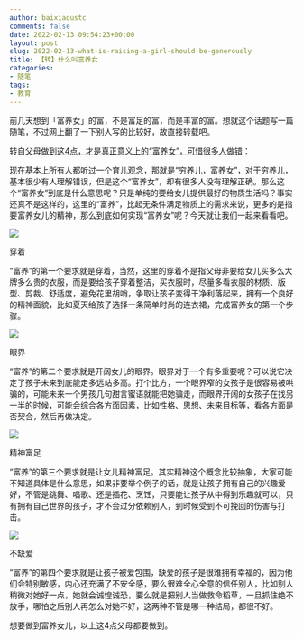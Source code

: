 ```yaml
---
author: baixiaoustc
comments: false
date: 2022-02-13 09:54:23+00:00
layout: post
slug: 2022-02-13-what-is-raising-a-girl-should-be-generously
title: 【转】什么叫富养女
categories:
- 随笔
tags:
- 教育
---
```



前几天想到「富养女」的富，不是富足的富，而是丰富的富。想就这个话题写一篇随笔，不过网上翻了一下别人写的比较好，故直接转载吧。

转自[父母做到这4点，才是真正意义上的“富养女”，可惜很多人做错](https://baijiahao.baidu.com/s?id=1630480994469247204&wfr=spider&for=pc)：

现在基本上所有人都听过一个育儿观念，那就是“穷养儿，富养女”，对于穷养儿，基本很少有人理解错误，但是这个“富养女”，却有很多人没有理解正确。那么这个“富养女”到底是什么意思呢？只是单纯的要给女儿提供最好的物质生活吗？事实还真不是这样的，这里的“富养”，比起无条件满足物质上的需求来说，更多的是指要富养女儿的精神，那么到底如何实现“富养女”呢？今天就让我们一起来看看吧。

![](https://pics6.baidu.com/feed/55e736d12f2eb938319b9cf88a0d2231e4dd6fbe.jpeg?token=48f13bb3ad594d58d9667e48271346a6&s=3DAC7F7E5D1358451645B9FB0200703E)

穿着

“富养”的第一个要求就是穿着，当然，这里的穿着不是指父母非要给女儿买多么大牌多么贵的衣服，而是要给孩子穿着整洁，买衣服时，尽量多看衣服的材质、版型、剪裁、舒适度，避免花里胡哨，争取让孩子变得干净利落起来，拥有一个良好的精神面貌，比如夏天给孩子选择一条简单时尚的连衣裙，完成富养女的第一个步骤。

![](https://pics4.baidu.com/feed/902397dda144ad3423925fd98fcdabf031ad8537.jpeg?token=b8cafc597ce24b15cdc4097cbbca460e&s=759E2F760D0A5A47425539EA0300703C)

眼界

“富养”的第二个要求就是开阔女儿的眼界。眼界对于一个有多重要呢？可以说它决定了孩子未来到底能走多远站多高。打个比方，一个眼界窄的女孩子是很容易被哄骗的，可能未来一个男孩几句甜言蜜语就能把她骗走，而眼界开阔的女孩子在找另一半的时候，可能会综合各方面因素，比如性格、思想、未来目标等，看各方面是否契合，然后再做决定。

![](https://pics6.baidu.com/feed/79f0f736afc3793121e77bbab4ab104142a9110d.jpeg?token=3dc29bb31e65f677482f3790ab573164&s=7DFAA757111271CC4E5B80FA0300903F)

精神富足

“富养”的第三个要求就是让女儿精神富足。其实精神这个概念比较抽象，大家可能不知道具体是什么意思，如果非要举个例子的话，就是让孩子拥有自己的兴趣爱好，不管是跳舞、唱歌、还是插花、烹饪，只要能让孩子从中得到乐趣就可以，只有拥有自己世界的孩子，才不会过分依赖别人，到时候受到不可挽回的伤害与打击。

![](https://pics6.baidu.com/feed/6159252dd42a28341c57262504da6eee14cebf9a.jpeg?token=b49efdec84338dedc703445207028add&s=BD03177CD5035D4F46EA8AC80200E0BF)

不缺爱

“富养”的第四个要求就是让孩子被爱包围，缺爱的孩子是很难拥有幸福的，因为他们会特别敏感，内心还充满了不安全感，要么很难全心全意的信任别人，比如别人稍微对她好一点，她就会诚惶诚恐，要么就是把别人当做救命稻草，一旦抓住绝不放手，哪怕之后别人再怎么对她不好，这两种不管是哪一种结局，都很不好。

想要做到富养女儿，以上这4点父母都要做到。